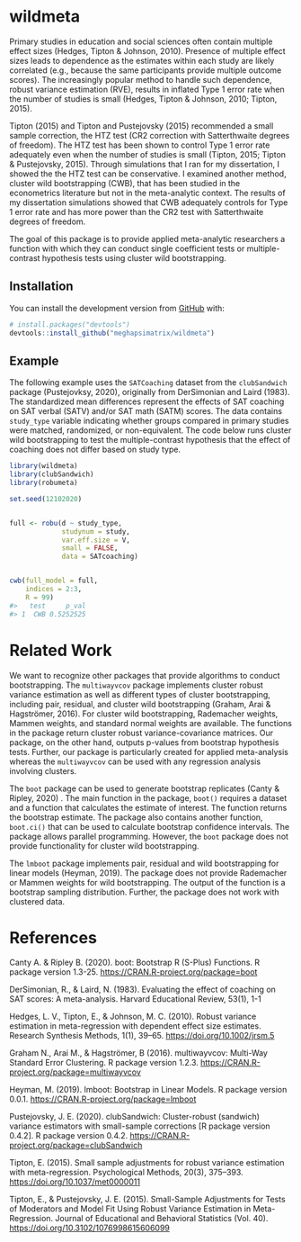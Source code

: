 
<!-- README.md is generated from README.Rmd. Please edit that file -->

# wildmeta

<!-- badges: start -->
<!-- badges: end -->

Primary studies in education and social sciences often contain multiple
effect sizes (Hedges, Tipton & Johnson, 2010). Presence of multiple
effect sizes leads to dependence as the estimates within each study are
likely correlated (e.g., because the same participants provide multiple
outcome scores). The increasingly popular method to handle such
dependence, robust variance estimation (RVE), results in inflated Type 1
error rate when the number of studies is small (Hedges, Tipton &
Johnson, 2010; Tipton, 2015).

Tipton (2015) and Tipton and Pustejovsky (2015) recommended a small
sample correction, the HTZ test (CR2 correction with Satterthwaite
degrees of freedom). The HTZ test has been shown to control Type 1 error
rate adequately even when the number of studies is small (Tipton, 2015;
Tipton & Pustejovsky, 2015). Through simulations that I ran for my
dissertation, I showed the the HTZ test can be conservative. I examined
another method, cluster wild bootstrapping (CWB), that has been studied
in the econometrics literature but not in the meta-analytic context. The
results of my dissertation simulations showed that CWB adequately
controls for Type 1 error rate and has more power than the CR2 test with
Satterthwaite degrees of freedom.

The goal of this package is to provide applied meta-analytic researchers
a function with which they can conduct single coefficient tests or
multiple-contrast hypothesis tests using cluster wild bootstrapping.

## Installation

You can install the development version from
[GitHub](https://github.com/) with:

``` r
# install.packages("devtools")
devtools::install_github("meghapsimatrix/wildmeta")
```

## Example

The following example uses the `SATCoaching` dataset from the
`clubSandwich` package (Pustejovksy, 2020), originally from DerSimonian
and Laird (1983). The standardized mean differences represent the
effects of SAT coaching on SAT verbal (SATV) and/or SAT math (SATM)
scores. The data contains `study_type` variable indicating whether
groups compared in primary studies were matched, randomized, or
non-equivalent. The code below runs cluster wild bootstrapping to test
the multiple-contrast hypothesis that the effect of coaching does not
differ based on study type.

``` r
library(wildmeta)
library(clubSandwich)
library(robumeta)

set.seed(12102020)


full <- robu(d ~ study_type,
             studynum = study,
             var.eff.size = V,
             small = FALSE,
             data = SATcoaching)


cwb(full_model = full,
    indices = 2:3,
    R = 99)
#>   test     p_val
#> 1  CWB 0.5252525
```

# Related Work

We want to recognize other packages that provide algorithms to conduct
bootstrapping. The `multiwayvcov` package implements cluster robust
variance estimation as well as different types of cluster bootstrapping,
including pair, residual, and cluster wild bootstrapping (Graham, Arai &
Hagströmer, 2016). For cluster wild bootstrapping, Rademacher weights,
Mammen weights, and standard normal weights are available. The functions
in the package return cluster robust variance-covariance matrices. Our
package, on the other hand, outputs p-values from bootstrap hypothesis
tests. Further, our package is particularly created for applied
meta-analysis whereas the `multiwayvcov` can be used with any regression
analysis involving clusters.

The `boot` package can be used to generate bootstrap replicates (Canty &
Ripley, 2020) . The main function in the package, `boot()` requires a
dataset and a function that calculates the estimate of interest. The
function returns the bootstrap estimate. The package also contains
another function, `boot.ci()` that can be used to calculate bootstrap
confidence intervals. The package allows parallel programming. However,
the `boot` package does not provide functionality for cluster wild
bootstrapping.

The `lmboot` package implements pair, residual and wild bootstrapping
for linear models (Heyman, 2019). The package does not provide
Rademacher or Mammen weights for wild bootstrapping. The output of the
function is a bootstrap sampling distribution. Further, the package does
not work with clustered data.

# References

Canty A. & Ripley B. (2020). boot: Bootstrap R (S-Plus) Functions. R
package version 1.3-25. <https://CRAN.R-project.org/package=boot>

DerSimonian, R., & Laird, N. (1983). Evaluating the effect of coaching
on SAT scores: A meta-analysis. Harvard Educational Review, 53(1), 1-1

Hedges, L. V., Tipton, E., & Johnson, M. C. (2010). Robust variance
estimation in meta-regression with dependent effect size estimates.
Research Synthesis Methods, 1(1), 39–65.
<https://doi.org/10.1002/jrsm.5>

Graham N., Arai M., & Hagströmer, B (2016). multiwayvcov: Multi-Way
Standard Error Clustering. R package version 1.2.3.
<https://CRAN.R-project.org/package=multiwayvcov>

Heyman, M. (2019). lmboot: Bootstrap in Linear Models. R package version
0.0.1. <https://CRAN.R-project.org/package=lmboot>

Pustejovsky, J. E. (2020). clubSandwich: Cluster-robust (sandwich)
variance estimators with small-sample corrections \[R package version
0.4.2\]. R package version 0.4.2.
<https://CRAN.R-project.org/package=clubSandwich>

Tipton, E. (2015). Small sample adjustments for robust variance
estimation with meta-regression. Psychological Methods, 20(3), 375–393.
<https://doi.org/10.1037/met0000011>

Tipton, E., & Pustejovsky, J. E. (2015). Small-Sample Adjustments for
Tests of Moderators and Model Fit Using Robust Variance Estimation in
Meta-Regression. Journal of Educational and Behavioral Statistics (Vol.
40). <https://doi.org/10.3102/1076998615606099>
